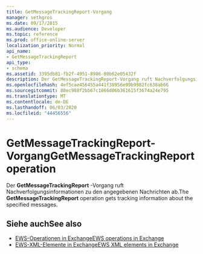 ```yaml
---
title: GetMessageTrackingReport-Vorgang
manager: sethgros
ms.date: 09/17/2015
ms.audience: Developer
ms.topic: reference
ms.prod: office-online-server
localization_priority: Normal
api_name:
- GetMessageTrackingReport
api_type:
- schema
ms.assetid: 3395db81-fb2f-4951-8986-80b62e05432f
description: Der GetMessageTrackingReport-Vorgang ruft Nachverfolgungsinformationen zu den angegebenen Nachrichten ab.
ms.openlocfilehash: 4ef5cae456455a441f38956e99b9982fc638ab66
ms.sourcegitcommit: 88ec988f2bb67c1866d06b361615f3674a24e795
ms.translationtype: MT
ms.contentlocale: de-DE
ms.lasthandoff: 06/03/2020
ms.locfileid: "44456556"
---
```

# <a name="getmessagetrackingreport-operation"></a><span data-ttu-id="608b0-103">GetMessageTrackingReport-Vorgang</span><span class="sxs-lookup"><span data-stu-id="608b0-103">GetMessageTrackingReport operation</span></span>

<span data-ttu-id="608b0-104">Der **GetMessageTrackingReport** -Vorgang ruft Nachverfolgungsinformationen zu den angegebenen Nachrichten ab.</span><span class="sxs-lookup"><span data-stu-id="608b0-104">The **GetMessageTrackingReport** operation gets tracking information about the specified messages.</span></span> 
  
## <a name="see-also"></a><span data-ttu-id="608b0-105">Siehe auch</span><span class="sxs-lookup"><span data-stu-id="608b0-105">See also</span></span>

- [<span data-ttu-id="608b0-106">EWS-Operationen in Exchange</span><span class="sxs-lookup"><span data-stu-id="608b0-106">EWS operations in Exchange</span></span>](ews-operations-in-exchange.md)
- [<span data-ttu-id="608b0-107">EWS-XML-Elemente in Exchange</span><span class="sxs-lookup"><span data-stu-id="608b0-107">EWS XML elements in Exchange</span></span>](ews-xml-elements-in-exchange.md)

